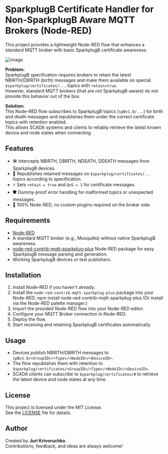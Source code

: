 # SparkplugB Certificate Handler for Non-SparkplugB Aware MQTT Brokers (Node-RED)

This project provides a lightweight Node-RED flow that enhances a standard MQTT broker with basic SparkplugB certificate awareness.

![image](https://github.com/user-attachments/assets/b5b3ea7c-ea8a-4134-8a07-d5c4f299d89f)

**Problem:**  
SparkplugB specification requires brokers to retain the latest NBIRTH/DBIRTH (birth) messages and make them available on special `$sparkplug/certificates/...` topics with `retain=true`.  
However, standard MQTT brokers (that are not SparkplugB-aware) do not provide this behavior out of the box.

**Solution:**  
This Node-RED flow subscribes to SparkplugB topics (`spBv1.0/...`) for birth and death messages and republishes them under the correct certificate topics with retention enabled.  
This allows SCADA systems and clients to reliably retrieve the latest known device and node states when connecting.

## Features

- 🛠 Intercepts NBIRTH, DBIRTH, NDEATH, DDEATH messages from SparkplugB devices.
- 🔁 Republishes retained messages on `$sparkplug/certificates/...` topics according to specification.
- ⚡ Sets `retain = true` and `QoS = 1` for certificate messages.
- 🛡 Dummy-proof error handling for malformed topics or unexpected messages.
- 🧩 100% Node-RED, no custom plugins required on the broker side.

## Requirements

- [Node-RED](https://nodered.org/)
- A standard MQTT broker (e.g., Mosquitto) without native SparkplugB awareness.
- [node-red-contrib-mqtt-sparkplug-plus](https://flows.nodered.org/node/node-red-contrib-mqtt-sparkplug-plus) Node-RED package for easy SparkplugB message parsing and generation.
- Working SparkplugB devices or test publishers.

## Installation

1. Install Node-RED if you haven't already.
2. Install the `node-red-contrib-mqtt-sparkplug-plus` package into your Node-RED:
   npm install node-red-contrib-mqtt-sparkplug-plus
   (Or install via the Node-RED palette manager.)
3. Import the provided Node-RED flow into your Node-RED editor.
4. Configure your MQTT Broker connection in Node-RED.
5. Deploy the flow.
6. Start receiving and retaining SparkplugB certificates automatically.

## Usage

- Devices publish NBIRTH/DBIRTH messages to `spBv1.0/<GroupID>/<Type>/<NodeID>/<DeviceID>`.
- The flow republishes them with retention to `$sparkplug/certificates/<GroupID>/<Type>/<NodeID>/<DeviceID>`.
- SCADA clients can subscribe to `$sparkplug/certificates/#` to retrieve the latest device and node states at any time.

## License

This project is licensed under the MIT License.  
See the [LICENSE](LICENSE) file for details.

## Author

Created by **Juri Krivoruchko**.  
Contributions, feedback, and ideas are always welcome!

